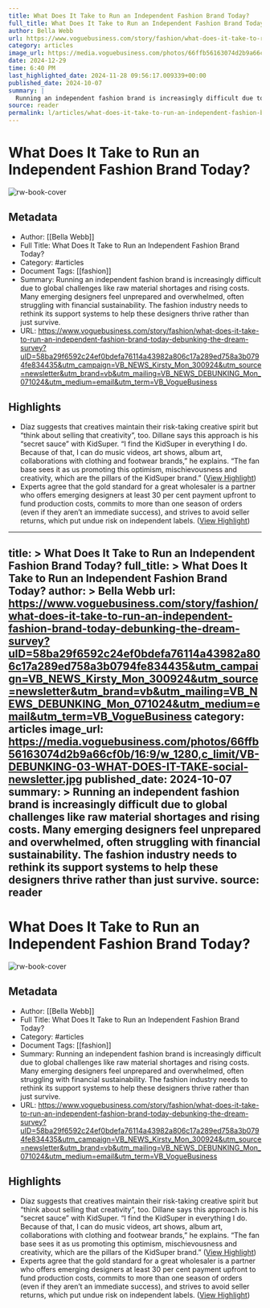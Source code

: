```yaml
---
title: What Does It Take to Run an Independent Fashion Brand Today?
full_title: What Does It Take to Run an Independent Fashion Brand Today?
author: Bella Webb
url: https://www.voguebusiness.com/story/fashion/what-does-it-take-to-run-an-independent-fashion-brand-today-debunking-the-dream-survey?uID=58ba29f6592c24ef0bdefa76114a43982a806c17a289ed758a3b0794fe834435&utm_campaign=VB_NEWS_Kirsty_Mon_300924&utm_source=newsletter&utm_brand=vb&utm_mailing=VB_NEWS_DEBUNKING_Mon_071024&utm_medium=email&utm_term=VB_VogueBusiness
category: articles
image_url: https://media.voguebusiness.com/photos/66ffb56163074d2b9a66cf0b/16:9/w_1280,c_limit/VB-DEBUNKING-03-WHAT-DOES-IT-TAKE-social-newsletter.jpg
date: 2024-12-29
time: 6:40 PM
last_highlighted_date: 2024-11-28 09:56:17.009339+00:00
published_date: 2024-10-07
summary: |
  Running an independent fashion brand is increasingly difficult due to global challenges like raw material shortages and rising costs. Many emerging designers feel unprepared and overwhelmed, often struggling with financial sustainability. The fashion industry needs to rethink its support systems to help these designers thrive rather than just survive.
source: reader
permalink: l/articles/what-does-it-take-to-run-an-independent-fashion-brand-today
---
```

# What Does It Take to Run an Independent Fashion Brand Today?

![rw-book-cover](https://media.voguebusiness.com/photos/66ffb56163074d2b9a66cf0b/16:9/w_1280,c_limit/VB-DEBUNKING-03-WHAT-DOES-IT-TAKE-social-newsletter.jpg)

## Metadata
- Author: [[Bella Webb]]
- Full Title: What Does It Take to Run an Independent Fashion Brand Today?
- Category: #articles
- Document Tags: [[fashion]] 
- Summary: Running an independent fashion brand is increasingly difficult due to global challenges like raw material shortages and rising costs. Many emerging designers feel unprepared and overwhelmed, often struggling with financial sustainability. The fashion industry needs to rethink its support systems to help these designers thrive rather than just survive.
- URL: https://www.voguebusiness.com/story/fashion/what-does-it-take-to-run-an-independent-fashion-brand-today-debunking-the-dream-survey?uID=58ba29f6592c24ef0bdefa76114a43982a806c17a289ed758a3b0794fe834435&utm_campaign=VB_NEWS_Kirsty_Mon_300924&utm_source=newsletter&utm_brand=vb&utm_mailing=VB_NEWS_DEBUNKING_Mon_071024&utm_medium=email&utm_term=VB_VogueBusiness

## Highlights
- Díaz suggests that creatives maintain their risk-taking creative spirit but “think about selling that creativity”, too. Dillane says this approach is his “secret sauce” with KidSuper. “I find the KidSuper in everything I do. Because of that, I can do music videos, art shows, album art, collaborations with clothing and footwear brands,” he explains. “The fan base sees it as us promoting this optimism, mischievousness and creativity, which are the pillars of the KidSuper brand.” ([View Highlight](https://read.readwise.io/read/01jds33sagw5825vm2jfvhppby))
- Experts agree that the gold standard for a great wholesaler is a partner who offers emerging designers at least 30 per cent payment upfront to fund production costs, commits to more than one season of orders (even if they aren’t an immediate success), and strives to avoid seller returns, which put undue risk on independent labels. ([View Highlight](https://read.readwise.io/read/01jds36b02a6qeyy3wv13cqs4p))


---
title: >
  What Does It Take to Run an Independent Fashion Brand Today?
full_title: >
  What Does It Take to Run an Independent Fashion Brand Today?
author: >
  Bella Webb
url: https://www.voguebusiness.com/story/fashion/what-does-it-take-to-run-an-independent-fashion-brand-today-debunking-the-dream-survey?uID=58ba29f6592c24ef0bdefa76114a43982a806c17a289ed758a3b0794fe834435&utm_campaign=VB_NEWS_Kirsty_Mon_300924&utm_source=newsletter&utm_brand=vb&utm_mailing=VB_NEWS_DEBUNKING_Mon_071024&utm_medium=email&utm_term=VB_VogueBusiness
category: articles
image_url: https://media.voguebusiness.com/photos/66ffb56163074d2b9a66cf0b/16:9/w_1280,c_limit/VB-DEBUNKING-03-WHAT-DOES-IT-TAKE-social-newsletter.jpg
published_date: 2024-10-07
summary: >
  Running an independent fashion brand is increasingly difficult due to global challenges like raw material shortages and rising costs. Many emerging designers feel unprepared and overwhelmed, often struggling with financial sustainability. The fashion industry needs to rethink its support systems to help these designers thrive rather than just survive.
source: reader
---
# What Does It Take to Run an Independent Fashion Brand Today?

![rw-book-cover](https://media.voguebusiness.com/photos/66ffb56163074d2b9a66cf0b/16:9/w_1280,c_limit/VB-DEBUNKING-03-WHAT-DOES-IT-TAKE-social-newsletter.jpg)

## Metadata
- Author: [[Bella Webb]]
- Full Title: What Does It Take to Run an Independent Fashion Brand Today?
- Category: #articles
- Document Tags: [[fashion]] 
- Summary: Running an independent fashion brand is increasingly difficult due to global challenges like raw material shortages and rising costs. Many emerging designers feel unprepared and overwhelmed, often struggling with financial sustainability. The fashion industry needs to rethink its support systems to help these designers thrive rather than just survive.
- URL: https://www.voguebusiness.com/story/fashion/what-does-it-take-to-run-an-independent-fashion-brand-today-debunking-the-dream-survey?uID=58ba29f6592c24ef0bdefa76114a43982a806c17a289ed758a3b0794fe834435&utm_campaign=VB_NEWS_Kirsty_Mon_300924&utm_source=newsletter&utm_brand=vb&utm_mailing=VB_NEWS_DEBUNKING_Mon_071024&utm_medium=email&utm_term=VB_VogueBusiness

## Highlights
- Díaz suggests that creatives maintain their risk-taking creative spirit but “think about selling that creativity”, too. Dillane says this approach is his “secret sauce” with KidSuper. “I find the KidSuper in everything I do. Because of that, I can do music videos, art shows, album art, collaborations with clothing and footwear brands,” he explains. “The fan base sees it as us promoting this optimism, mischievousness and creativity, which are the pillars of the KidSuper brand.” ([View Highlight](https://read.readwise.io/read/01jds33sagw5825vm2jfvhppby))
- Experts agree that the gold standard for a great wholesaler is a partner who offers emerging designers at least 30 per cent payment upfront to fund production costs, commits to more than one season of orders (even if they aren’t an immediate success), and strives to avoid seller returns, which put undue risk on independent labels. ([View Highlight](https://read.readwise.io/read/01jds36b02a6qeyy3wv13cqs4p))


